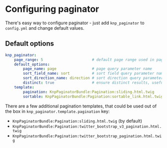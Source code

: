 # Configuring paginator

There's easy way to configure paginator - just add `knp_paginator` to `config.yml` and change default values.

## Default options

``` yaml
knp_paginator:
    page_range: 5                      # default page range used in pagination control
    default_options:
        page_name: page                # page query parameter name
        sort_field_name: sort          # sort field query parameter name
        sort_direction_name: direction # sort direction query parameter name
        distinct: true                 # ensure distinct results, useful when ORM queries are using GROUP BY statements
    template:
        pagination: KnpPaginatorBundle:Pagination:sliding.html.twig     # sliding pagination controls template
        sortable: KnpPaginatorBundle:Pagination:sortable_link.html.twig # sort link template
```

There are a few additional pagination templates, that could be used out of the box in `knp_paginator.template.pagination` key:

* `KnpPaginatorBundle:Pagination:sliding.html.twig` (by default)
* `KnpPaginatorBundle:Pagination:twitter_bootstrap_v3_pagination.html.twig`
* `KnpPaginatorBundle:Pagination:twitter_bootstrap_pagination.html.twig`
